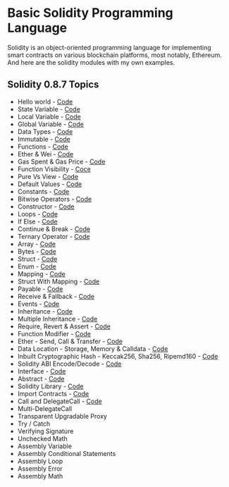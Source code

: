 # Basic Solidity Programming Language
Solidity is an object-oriented programming language for implementing smart contracts on various blockchain platforms, most notably, Ethereum. And here are the solidity modules with my own examples.

## Solidity 0.8.7 Topics
- Hello world - [Code](https://github.com/basant-karki/solidity-programming-language/blob/main/solidity-0.8.7/helloworld.sol)
- State Variable - [Code](https://github.com/basant0x01/solidity-programming-language/blob/main/solidity-0.8.7/state_variable.sol)
- Local Variable - [Code](https://github.com/basant0x01/solidity-programming-language/blob/main/solidity-0.8.7/local_variables.sol)
- Global Variable - [Code](https://github.com/basant0x01/solidity-programming-language/blob/main/solidity-0.8.7/global_variables.sol)
- Data Types - [Code](https://github.com/basant0x01/solidity-programming-language/blob/main/solidity-0.8.7/data_types.sol)
- Immutable - [Code](https://github.com/basant0x01/solidity-programming-language/blob/main/solidity-0.8.7/immutable.sol)
- Functions - [Code](https://github.com/basant0x01/solidity-programming-language/blob/main/solidity-0.8.7/function.sol)
- Ether & Wei - [Code](https://github.com/basant0x01/solidity-programming-language/blob/main/solidity-0.8.7/ether_and_wei.sol)
- Gas Spent & Gas Price - [Code](https://github.com/basant0x01/solidity-programming-language/blob/main/solidity-0.8.7/gasSpend_and_gasPrice.sol)
- Function Visibility - [Coce](https://github.com/basant0x01/solidity-programming-language/blob/main/solidity-0.8.7/function_visibility.sol#L31)
- Pure Vs View - [Code](https://github.com/basant0x01/solidity-programming-language/blob/main/solidity-0.8.7/pure_vs_view.sol)
- Default Values - [Code](https://github.com/basant0x01/solidity-programming-language/blob/main/solidity-0.8.7/data_types.sol)
- Constants - [Code](https://github.com/basant0x01/solidity-programming-language/blob/main/solidity-0.8.7/constant.sol)
- Bitwise Operators - [Code](https://github.com/basant0x01/basic-solidity-programming-language/blob/main/solidity-0.8.7/bitwise_operator.sol)
- Constructor - [Code](https://github.com/basant0x01/basic-solidity-programming-language/blob/main/solidity-0.8.7/constructor.sol)
- Loops - [Code](https://github.com/basant0x01/basic-solidity-programming-language/blob/main/solidity-0.8.7/loops.sol)
- If Else - [Code](https://github.com/basant0x01/basic-solidity-programming-language/blob/main/solidity-0.8.7/if_else.sol)
- Continue & Break - [Code](https://github.com/basant0x01/basic-solidity-programming-language/blob/main/solidity-0.8.7/continue_and_break.sol)
- Ternary Operator - [Code](https://github.com/basant0x01/basic-solidity-programming-language/blob/main/solidity-0.8.7/ternary_operator.sol)
- Array - [Code](https://github.com/basant0x01/basic-solidity-programming-language/blob/main/solidity-0.8.7/array.sol)
- Bytes - [Code](https://github.com/basant0x01/basic-solidity-programming-language/blob/main/solidity-0.8.7/bytes.sol)
- Struct - [Code](https://github.com/basant0x01/basic-solidity-programming-language/blob/main/solidity-0.8.7/struct.sol)
- Enum - [Code](https://github.com/basant0x01/basic-solidity-programming-language/blob/main/solidity-0.8.7/enum.sol)
- Mapping - [Code](https://github.com/basant0x01/basic-solidity-programming-language/blob/main/solidity-0.8.7/mapping.sol)
- Struct With Mapping - [Code](https://github.com/basant0x01/basic-solidity-programming-language/blob/main/solidity-0.8.7/struct_with_mapping.sol)
- Payable - [Code](https://github.com/basant0x01/basic-solidity-programming-language/blob/main/solidity-0.8.7/payable.sol)
- Receive & Fallback - [Code](https://github.com/basant0x01/basic-solidity-programming-language/blob/main/solidity-0.8.7/receive_and_fallback.sol)
- Events - [Code](https://github.com/basant0x01/basic-solidity-programming-language/blob/main/solidity-0.8.7/event.sol)
- Inheritance - [Code](https://github.com/basant0x01/basic-solidity-programming-language/blob/main/solidity-0.8.7/inheritance.sol)
- Multiple Inheritance - [Code](https://github.com/basant0x01/basic-solidity-programming-language/blob/main/solidity-0.8.7/multiple_inheritance.md)
- Require, Revert & Assert - [Code](https://github.com/basant0x01/basic-solidity-programming-language/blob/main/solidity-0.8.7/require_revert_and_assert.sol)
- Function Modifier - [Code](https://github.com/basant0x01/basic-solidity-programming-language/blob/main/solidity-0.8.7/function_modifier.sol)
- Ether - Send, Call & Transfer - [Code](https://github.com/basant0x01/basic-solidity-programming-language/blob/main/solidity-0.8.7/ether-transfer_send_and_call.sol)
- Data Location - Storage, Memory & Calldata - [Code](https://github.com/basant0x01/basic-solidity-concepts/blob/main/solidity-0.8.7/data_locations.sol)
- Inbuilt Cryptographic Hash - Keccak256, Sha256, Ripemd160 - [Code](https://github.com/basant0x01/basic-solidity-concepts/blob/main/solidity-0.8.7/cryptographic_hashes.sol)
- Solidity ABI Encode/Decode - [Code](https://github.com/basant0x01/basic-solidity-concepts/blob/main/solidity-0.8.7/abiEncodeDecode.sol)
- Interface - [Code](https://github.com/basant0x01/basic-solidity-concepts/blob/main/solidity-0.8.7/interface.sol)
- Abstract - [Code](https://github.com/basant0x01/basic-solidity-concepts/blob/main/solidity-0.8.7/abstract_contract.sol)
- Solidity Library - [Code](https://github.com/basant0x01/basic-solidity-concepts/blob/main/solidity-0.8.7/library.sol)
- Import Contracts - [Code](https://github.com/basant0x01/basic-solidity-concepts/blob/main/solidity-0.8.7/import.sol)
- Call and DelegateCall - [Code](https://github.com/basant0x01/basic-solidity-concepts/blob/main/solidity-0.8.7/call_and_delegateCall.sol)
- Multi-DelegateCall
- Transparent Upgradable Proxy
- Try / Catch
- Verifying Signature
- Unchecked Math
- Assembly Variable
- Assembly Conditional Statements
- Assembly Loop
- Assembly Error
- Assembly Math

